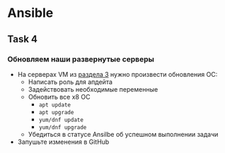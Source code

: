 # Ansible

## Task 4

### Обновляем наши развернутые серверы

- На серверах VM из [раздела 3](https://github.com/lamjob1993/ansible-monitoring/blob/main/ansible/task_3.md) нужно произвести обновления ОС:
  - Написать роль для апдейта
  - Задействовать необходимые переменные
  - Обновить все x8 ОС
    - `apt update`
    - `apt upgrade`
    - `yum/dnf update`
    - `yum/dnf upgrade`
  - Убедиться в статусе Ansilbe об успешном выполнении задачи
- Запушьте изменения в GitHub 
